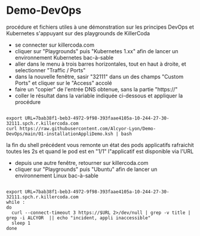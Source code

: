 # Demo-DevOps
procédure et fichiers utiles à une démonstration sur les principes DevOps et Kubernetes
s'appuyant sur des playgrounds de KillerCoda

- se connecter sur killercoda.com
- cliquer sur "Playgrounds" puis "Kubernetes 1.xx" afin de lancer un environnement Kubernetes bac-à-sable
- aller dans le menu à trois barres horizontales, tout en haut à droite, et selectionner "Traffic / Ports"
- dans la nouvelle fenêtre, sasir "32111" dans un des champs "Custom Ports" et cliquer sur le "Access" accolé
- faire un "copier" de l'entrée DNS obtenue, sans la partie "https://"
- coller le résultat dans la variable indiquée ci-dessous et appliquer la procédure

```

export URL=7bab38f1-beb3-4972-9f98-393faae4105a-10-244-27-30-32111.spch.r.killercoda.com 
curl https://raw.githubusercontent.com/Alcyor-Lyon/Demo-DevOps/main/01-installationAppliDemo.ksh | bash

```

la fin du shell précédent vous remonte un état des pods applicatifs rafraichit toutes les 2s
et quand le pod est en "1/1" l"applicatif est disponible via l'URL

- depuis une autre fenêtre, retourner sur killercoda.com
- cliquer sur "Playgrounds" puis "Ubuntu" afin de lancer un environnement Linux bac-à-sable

```

export URL=7bab38f1-beb3-4972-9f98-393faae4105a-10-244-27-30-32111.spch.r.killercoda.com 
while : 
do 
  curl --connect-timeout 3 https://$URL 2>/dev/null | grep -v title | grep -i ALCYOR  || echo "incident, appli inaccessible" 
  sleep 1
done

```
